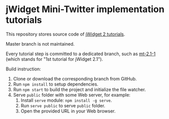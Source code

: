 # jWidget Mini-Twitter implementation tutorials

This repository stores source code of [jWidget 2 tutorials](http://enepomnyaschih.github.io/jwidget/2.1/tutorial.html).

Master branch is not maintained.

Every tutorial step is committed to a dedicated branch, such as
[mt-2.1-1](https://github.com/enepomnyaschih/mt/tree/mt-2.1-1) (which stands for "1st tutorial for jWidget 2.1").

Build instruction:

1. Clone or download the corresponding branch from GitHub.
3. Run `npm install` to setup dependencies.
4. Run `npm start` to build the project and initialize the file watcher.
5. Serve `public` folder with some Web server, for example:
    1. Install `serve` module: `npm install -g serve`.
    2. Run `serve public` to serve `public` folder.
    3. Open the provided URL in your Web browser.
